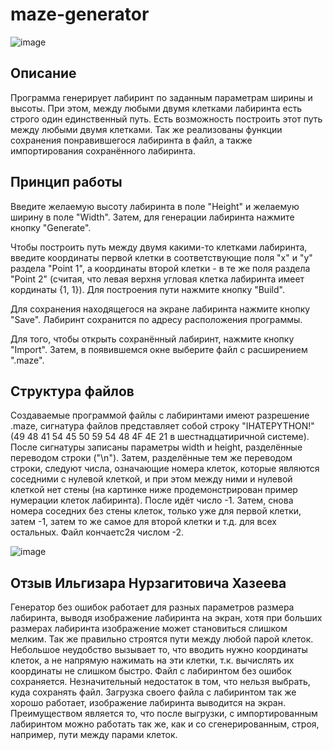 # maze-generator
![image](https://user-images.githubusercontent.com/64738836/233785839-b120a243-dfb0-4f6a-b4ec-759a8ae2b319.png)

## Описание
Программа генерирует лабиринт по заданным параметрам ширины и высоты. При этом, между любыми двумя клетками лабиринта есть строго один единственный путь. Есть возможность построить этот путь между любыми двумя клетками. Так же реализованы функции сохранения понравившегося лабиринта в файл, а также импортирования сохранённого лабиринта. 

## Принцип работы
Введите желаемую высоту лабиринта в поле "Height" и желаемую ширину в поле "Width". Затем, для генерации лабиринта нажмите кнопку "Generate". 

Чтобы построить путь между двумя какими-то клетками лабиринта, введите координаты первой клетки в соответствующие поля "x" и "y" раздела "Point 1", а координаты второй клетки - в те же поля раздела "Point 2" (считая, что левая верхня угловая клетка лабиринта имеет кординаты {1, 1}). Для построения пути нажмите кнопку "Build".

Для сохранения находящегося на экране лабиринта нажмите кнопку "Save". Лабиринт сохранится по адресу расположения программы.

Для того, чтобы открыть сохранённый лабиринт, нажмите кнопку "Import". Затем, в появившемся окне выберите файл с расширением ".maze".

## Структура файлов
Создаваемые программой файлы с лабиринтами имеют разрешение .maze, сигнатура файлов представляет собой строку "IHATEPYTHON!" (49 48 41 54 45 50 59 54 48 4F 4E 21 в шестнадцатиричной системе). 
После сигнатуры записаны параметры width и height, разделённые переводом строки ("\n"). 
Затем, разделённые тем же переводом строки, следуют числа, означающие номера клеток, которые являются соседними с нулевой клеткой, и при этом между ними и нулевой клеткой нет стены (на картинке ниже продемонстрирован пример нумерации клеток лабиринта). После идёт число -1. Затем, снова номера соседних без стены клеток, только уже для первой клетки, затем -1, затем то же самое для второй клетки и т.д. для всех остальных. Файл кончаетс2я числом -2.

![image](https://user-images.githubusercontent.com/64738836/233792775-41184257-9cef-4cfb-ae8e-1d0d9adcb9c3.png)

## Отзыв Ильгизара Нурзагитовича Хазеева
Генератор без ошибок работает для разных параметров размера лабиринта, выводя изображение лабиринта на экран, хотя при больших размерах лабиринта изображение может становиться слишком мелким. Так же правильно строятся пути между любой парой клеток. Небольшое неудобство вызывает то, что вводить нужно координаты клеток, а не напрямую нажимать на эти клетки, т.к. вычислять их координаты не слишком быстро. Файл с лабиринтом без ошибок сохраняется. Незначительный недостаток в том, что нельзя выбрать, куда сохранять файл. Загрузка своего файла с лабиринтом так же хорошо работает, изображение лабиринта выводится на экран. Преимуществом является то, что после выгрузки, с импортированным лабиринтом можно работать так же, как и со сгенерированным, строя, например, пути между парами клеток.
